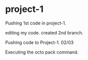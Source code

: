 # project-1

Pushing 1st code in project-1.

editing my code.
created 2nd branch.

Pushing code to Project-1. 02/03

Executing the octo pack command.